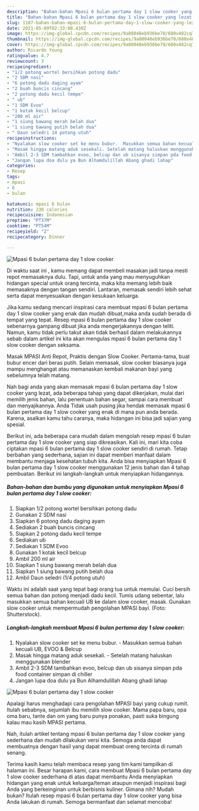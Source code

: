 ```yaml
---
description: "Bahan-bahan Mpasi 6 bulan pertama day 1 slow cooker yang lezat Untuk Jualan"
title: "Bahan-bahan Mpasi 6 bulan pertama day 1 slow cooker yang lezat Untuk Jualan"
slug: 1107-bahan-bahan-mpasi-6-bulan-pertama-day-1-slow-cooker-yang-lezat-untuk-jualan
date: 2021-05-09T02:33:08.430Z
image: https://img-global.cpcdn.com/recipes/9a08048eb936be70/680x482cq70/mpasi-6-bulan-pertama-day-1-slow-cooker-foto-resep-utama.jpg
thumbnail: https://img-global.cpcdn.com/recipes/9a08048eb936be70/680x482cq70/mpasi-6-bulan-pertama-day-1-slow-cooker-foto-resep-utama.jpg
cover: https://img-global.cpcdn.com/recipes/9a08048eb936be70/680x482cq70/mpasi-6-bulan-pertama-day-1-slow-cooker-foto-resep-utama.jpg
author: Ricardo Young
ratingvalue: 4.7
reviewcount: 3
recipeingredient:
- "1/2 potong wortel bersihkan potong dadu"
- "2 SDM nasi"
- "6 potong dadu daging ayam"
- "2 buah buncis cincang"
- "2 potong dadu kecil tempe"
- " ub"
- "1 SDM Evoo"
- "1 kotak kecil belcup"
- "200 ml air"
- "1 siung bawang merah belah dua"
- "1 siung bawang putih belah dua"
- " Daun seledri 14 potong utuh"
recipeinstructions:
- "Nyalakan slow cooker set ke menu bubur.  Masukkan semua bahan kecuali UB, EVOO &amp; Belcup"
- "Masak hingga matang aduk sesekali. Setelah matang haluskan menggunakan blender"
- "Ambil 2-3 SDM tambahkan evoo, belcup dan ub sisanya simpan pda food container simpan di chiller"
- "Jangan lupa doa dulu ya Bun Alhamdulillah Abang ghadi lahap"
categories:
- Resep
tags:
- mpasi
- 6
- bulan

katakunci: mpasi 6 bulan 
nutrition: 230 calories
recipecuisine: Indonesian
preptime: "PT37M"
cooktime: "PT54M"
recipeyield: "2"
recipecategory: Dinner

---
```



![Mpasi 6 bulan pertama day 1 slow cooker](https://img-global.cpcdn.com/recipes/9a08048eb936be70/680x482cq70/mpasi-6-bulan-pertama-day-1-slow-cooker-foto-resep-utama.jpg)

Di waktu  saat ini , kamu memang dapat membeli masakan jadi tanpa mesti repot memasaknya dulu. Tapi, untuk anda yang mau menyuguhkan hidangan special untuk orang tercinta, maka kita memang lebih baik memasaknya dengan tangan sendiri. Lantaran, memasak sendiri lebih sehat serta dapat menyesuaikan dengan kesukaan keluarga.

Jika kamu sedang mencari inspirasi cara membuat mpasi 6 bulan pertama day 1 slow cooker yang enak dan mudah dibuat,maka anda sudah berada di tempat yang tepat. Resep mpasi 6 bulan pertama day 1 slow cooker  sebenarnya gampang dibuat jika anda mengerjakannya dengan teliti. Namun, kamu tidak perlu takut akan tidak berhasil dalam melakukannya 
sebab dalam artikel ini kita akan mengulas mpasi 6 bulan pertama day 1 slow cooker dengan seksama.  

Masak MPASI Anti Repot, Praktis dengan Slow Cooker. Pertama-tama, buat bubur encer dari beras putih. Selain memasak, slow cooker biasanya juga mampu menghangat atau memanaskan kembali makanan bayi yang sebelumnya telah matang.

Nah bagi anda yang akan memasak mpasi 6 bulan pertama day 1 slow cooker yang lezat, ada beberapa tahap yang dapat dikerjakan, mulai dari memilih jenis bahan, lalu penentuan bahan segar, sampai cara membuat dan menyajikannya. Anda Tidak usah pusing jika hendak memasak mpasi 6 bulan pertama day 1 slow cooker yang enak di mana pun anda berada. Karena, asalkan kamu  tahu caranya, maka hidangan ini bisa jadi sajian yang spesial.

Berikut ini, ada beberapa cara mudah dalam mengolah resep mpasi 6 bulan pertama day 1 slow cooker yang siap dikreasikan. Kali ini, mari kita coba ciptakan mpasi 6 bulan pertama day 1 slow cooker sendiri di rumah. Tetap berbahan yang sederhana, sajian ini dapat memberi manfaat dalam membantu menjaga kesehatan tubuh kita. Anda bisa menyiapkan Mpasi 6 bulan pertama day 1 slow cooker menggunakan 12 jenis bahan dan 4 tahap pembuatan. Berikut ini langkah-langkah untuk menyiapkan hidangannya.

<!--inarticleads1-->

##### Bahan-bahan dan bumbu yang digunakan untuk menyiapkan Mpasi 6 bulan pertama day 1 slow cooker:

1. Siapkan 1/2 potong wortel bersihkan potong dadu
1. Gunakan 2 SDM nasi
1. Siapkan 6 potong dadu daging ayam
1. Sediakan 2 buah buncis cincang
1. Siapkan 2 potong dadu kecil tempe
1. Sediakan  ub
1. Sediakan 1 SDM Evoo
1. Gunakan 1 kotak kecil belcup
1. Ambil 200 ml air
1. Siapkan 1 siung bawang merah belah dua
1. Siapkan 1 siung bawang putih belah dua
1. Ambil  Daun seledri (1/4 potong utuh)


Waktu ini adalah saat yang tepat bagi orang tua untuk memulai. Cuci bersih semua bahan dan potong menjadi dadu kecil. Tumis udang sebentar, lalu masukkan semua bahan kecuali UB ke dalam slow cooker, masak. Gunakan slow cooker untuk mempermudah pengolahan MPASI bayi. (Foto: Shutterstock). 

<!--inarticleads2-->

##### Langkah-langkah membuat Mpasi 6 bulan pertama day 1 slow cooker:

1. Nyalakan slow cooker set ke menu bubur.  - Masukkan semua bahan kecuali UB, EVOO &amp; Belcup
1. Masak hingga matang aduk sesekali. - Setelah matang haluskan menggunakan blender
1. Ambil 2-3 SDM tambahkan evoo, belcup dan ub sisanya simpan pda food container simpan di chiller
1. Jangan lupa doa dulu ya Bun Alhamdulillah Abang ghadi lahap
<img src="//assets-global.cpcdn.com/assets/icons/button_play-2c75c40dde080a61004c1f40b05d8f140eaff45d7e9e6481dc71c63d2e7c4909.png" alt="Mpasi 6 bulan pertama day 1 slow cooker">

Apalagi harus menghadapi cara pengolahan MPASI bayi yang cukup rumit. Itulah sebabnya, sejumlah ibu memilih slow cooker. Mama papa baru, opa oma baru, tante dan om yang baru punya ponakan, pasti suka bingung kalau mau kasih MPASI pertama. 

Nah, itulah artikel tentang  mpasi 6 bulan pertama day 1 slow cooker  yang sederhana dan mudah dilakukan versi kita. Semoga anda dapat membuatnya dengan hasil yang dapat membuat oreng tercinta di rumah senang. 

Terima kasih kamu telah membaca resep yang tim kami tampilkan di halaman ini. Besar harapan kami, cara membuat  Mpasi 6 bulan pertama day 1 slow cooker sederhana di atas dapat membantu Anda menyiapkan hidangan yang enak untuk keluarga/teman ataupun menjadi inspirasi bagi Anda yang berkeinginan untuk berbisnis kuliner. Gimana nih? Mudah bukan? Itulah resep mpasi 6 bulan pertama day 1 slow cooker yang bisa Anda lakukan di rumah. Semoga bermanfaat dan selamat mencoba!

